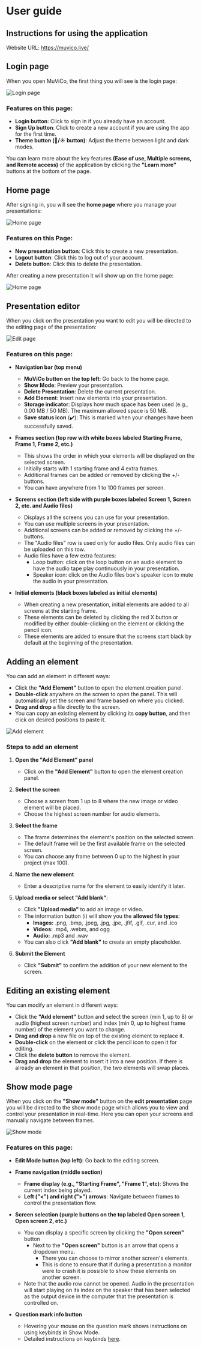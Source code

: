 # User guide

## Instructions for using the application

Website URL: https://muvico.live/

## Login page

When you open MuViCo, the first thing you will see is the login page:

![Login page](./images/frontpage.png "Login page")

### Features on this page:

- **Login button**: Click to sign in if you already have an account.
- **Sign Up button**: Click to create a new account if you are using the app for the first time.
- **Theme button (🌙/☀️ button)**: Adjust the theme between light and dark modes.

You can learn more about the key features **(Ease of use, Multiple screens, and Remote access)** of the application by clicking the **"Learn more"** buttons at the bottom of the page.

## Home page

After signing in, you will see the **home page** where you manage your presentations:

![Home page](./images/homepage.png "Home page")

### Features on this Page:

- **New presentation button**: Click this to create a new presentation.
- **Logout button**: Click this to log out of your account.
- **Delete button**: Click this to delete the presentation.

After creating a new presentation it will show up on the home page:

![Home page](./images/homepage_with_presentation.png "Home page")

## Presentation editor

When you click on the presentation you want to edit you will be directed to the editing page of the presentation:

![Edit page](./images/editmode.png "Edit page")

### Features on this page:

- **Navigation bar (top menu)**

  - **MuViCo button on the top left**: Go back to the home page.
  - **Show Mode**: Preview your presentation.
  - **Delete Presentation**: Delete the current presentation.
  - **Add Element**: Insert new elements into your presentation.
  - **Storage indicator**: Displays how much space has been used (e.g., 0.00 MB / 50 MB). The maximum allowed space is 50 MB.
  - **Save status icon** (✔️): This is marked when your changes have been successfully saved.

- **Frames section (top row with white boxes labeled Starting Frame, Frame 1, Frame 2, etc.)**

  - This shows the order in which your elements will be displayed on the selected screen.
  - Initially starts with 1 starting frame and 4 extra frames.
  - Additional frames can be added or removed by clicking the +/- buttons.
  - You can have anywhere from 1 to 100 frames per screen.

- **Screens section (left side with purple boxes labeled Screen 1, Screen 2, etc. and Audio files)**

  - Displays all the screens you can use for your presentation.
  - You can use multiple screens in your presentation.
  - Additional screens can be added or removed by clicking the +/- buttons.
  - The "Audio files" row is used only for audio files. Only audio files can be uploaded on this row.
  - Audio files have a few extra features:
    - Loop button: click on the loop button on an audio element to have the audio tape play continuously in your presentation.
    - Speaker icon: click on the Audio files box's speaker icon to mute the audio in your presentation.

- **Initial elements (black boxes labeled as initial elements)**
  - When creating a new presentation, initial elements are added to all screens at the starting frame.
  - These elements can be deleted by clicking the red X button or modified by either double-clicking on the element or clicking the pencil icon.
  - These elements are added to ensure that the screens start black by default at the beginning of the presentation.

## Adding an element

You can add an element in different ways:

- Click the **"Add Element"** button to open the element creation panel.
- **Double-click** anywhere on the screen to open the panel. This will automatically set the screen and frame based on where you clicked.
- **Drag and drop** a file directly to the screen.
- You can copy an existing element by clicking its **copy button**, and then click on desired positions to paste it.

![Add element](./images/add_element.png "Add element")

### Steps to add an element

1. **Open the "Add Element" panel**

   - Click on the **"Add Element"** button to open the element creation panel.

2. **Select the screen**

   - Choose a screen from 1 up to 8 where the new image or video element will be placed.
   - Choose the highest screen number for audio elements.

3. **Select the frame**

   - The frame determines the element's position on the selected screen.
   - The default frame will be the first available frame on the selected screen.
   - You can choose any frame between 0 up to the highest in your project (max 100).

4. **Name the new element**

   - Enter a descriptive name for the element to easily identify it later.

5. **Upload media or select "Add blank"**:

   - Click **"Upload media"** to add an image or video.
   - The information button (ℹ️) will show you the **allowed file types**:
     - **Images:** .png, .bmp, .jpeg, .jpg, .jpe, .jfif, .gif, .cur, and .ico
     - **Videos:** .mp4, .webm, and ogg
     - **Audio:** .mp3 and .wav
   - You can also click **"Add blank"** to create an empty placeholder.

6. **Submit the Element**
   - Click **"Submit"** to confirm the addition of your new element to the screen.

## Editing an existing element

You can modify an element in different ways:

- Click the **"Add element"** button and select the screen (min 1, up to 8) or audio (highest screen number) and index (min 0, up to highest frame number) of the element you want to change.
- **Drag and drop** a new file on top of the existing element to replace it.
- **Double-click** on the element or click the pencil icon to open it for editing.
- Click the **delete button** to remove the element.
- **Drag and drop** the element to insert it into a new position. If there is already an element in that position, the two elements will swap places.

## Show mode page

When you click on the **"Show mode"** button on the **edit presentation** page you will be directed to the show mode page which allows you to view and control your presentation in real-time. Here you can open your screens and manually navigate between frames.

![Show mode](./images/showmode.png "Show mode")

### Features on this page:

- **Edit Mode button (top left)**: Go back to the editing screen.

- **Frame navigation (middle section)**

  - **Frame display (e.g., "Starting Frame", "Frame 1", etc)**: Shows the current index being played.
  - **Left ("<") and right (">") arrows**: Navigate between frames to control the presentation flow.

- **Screen selection (purple buttons on the top labeled Open screen 1, Open screen 2, etc.)**

  - You can display a specific screen by clicking the **"Open screen"** button
    - Next to the **"Open screen"** button is an arrow that opens a dropdown menu.
      - There you can choose to mirror another screen's elements.
      - This is done to ensure that if during a presentation a monitor were to crash it is possible to show these elements on another screen.
  - Note that the audio row cannot be opened. Audio in the presentation will start playing on its index on the speaker that has been selected as the output device in the computer that the presentation is controlled on.

- **Question mark info button**
  - Hovering your mouse on the question mark shows instructions on using keybinds in Show Mode.
  - Detailed instructions on keybinds [here](./Keybindings%20instructions.md "Instructions on keybinds").

